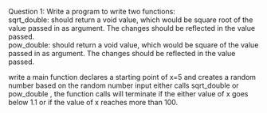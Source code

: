 Question 1: Write a program to write two functions:                         
sqrt_double: should return a void value, which would be square root of the value passed in as argument. The changes should be reflected in the value passed.                 
pow_double: should return a void value, which would be square of the value passed in as argument. The changes should be reflected in the value passed.

write a main function declares a starting point of x=5 and creates a random number based on the random number input either calls sqrt_double or pow_double ,
the function calls will terminate if the either value of x goes below 1.1 or if the value of x reaches more than 100. 
